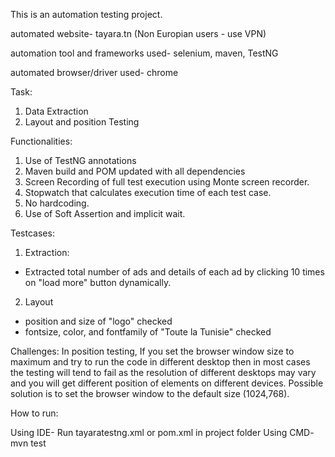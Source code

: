 This is an automation testing project.

automated website- tayara.tn (Non Europian users - use VPN)

automation tool and frameworks used- selenium, maven, TestNG

automated browser/driver used- chrome

Task:
1. Data Extraction
2. Layout and position Testing 

Functionalities:

1. Use of TestNG annotations
2. Maven build and POM updated with all dependencies
3. Screen Recording of full test execution using Monte screen recorder.
4. Stopwatch that calculates execution time of each test case.
5. No hardcoding.
6. Use of Soft Assertion and implicit wait.

Testcases:

1. Extraction:
- Extracted total number of ads and details of each ad by clicking 10 times on "load more" button dynamically. 

2. Layout
- position and size of "logo" checked
- fontsize, color, and fontfamily of "Toute la Tunisie" checked


Challenges:
In position testing, If you set the browser window size to maximum and try to run the code in different desktop then in most cases the testing will tend to fail 
as the resolution of different desktops may vary and you will get different position of elements on different devices.
Possible solution is to set the browser window to the default size (1024,768).

How to run:

Using IDE- Run tayaratestng.xml or pom.xml in project folder
Using CMD- mvn test
